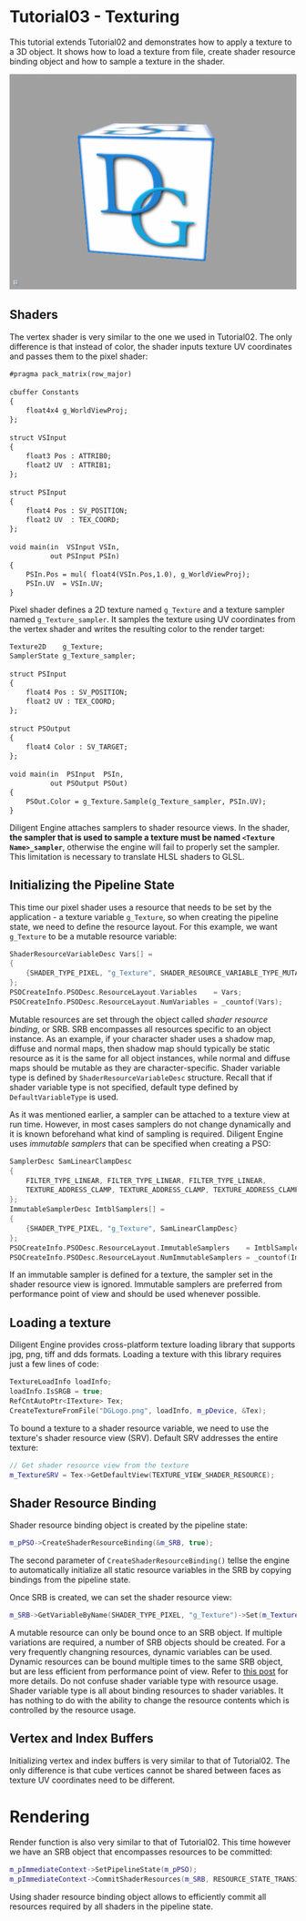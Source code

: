 # Tutorial03 - Texturing

This tutorial extends Tutorial02 and demonstrates how to apply a texture to a 3D object. It shows how to load a texture 
from file, create shader resource binding object and how to sample a texture in the shader.

![](Animation_Large.gif)

## Shaders

The vertex shader is very similar to the one we used in Tutorial02. The only difference is that instead of color,
the shader inputs texture UV coordinates and passes them to the pixel shader:

```hlsl
#pragma pack_matrix(row_major)

cbuffer Constants
{
    float4x4 g_WorldViewProj;
};

struct VSInput
{
    float3 Pos : ATTRIB0;
    float2 UV  : ATTRIB1;
};

struct PSInput 
{ 
    float4 Pos : SV_POSITION; 
    float2 UV  : TEX_COORD; 
};

void main(in  VSInput VSIn,
          out PSInput PSIn) 
{
    PSIn.Pos = mul( float4(VSIn.Pos,1.0), g_WorldViewProj);
    PSIn.UV  = VSIn.UV;
}
```

Pixel shader defines a 2D texture named `g_Texture` and a texture sampler named `g_Texture_sampler`. It samples
the texture using UV coordinates from the vertex shader and writes the resulting color to the render target:

```hlsl
Texture2D    g_Texture;
SamplerState g_Texture_sampler;

struct PSInput 
{ 
    float4 Pos : SV_POSITION; 
    float2 UV : TEX_COORD; 
};

struct PSOutput
{
    float4 Color : SV_TARGET;
};

void main(in  PSInput  PSIn,
          out PSOutput PSOut)
{
    PSOut.Color = g_Texture.Sample(g_Texture_sampler, PSIn.UV); 
}
```

Diligent Engine attaches samplers to shader resource views. In the shader,
**the sampler that is used to sample a texture must be named `<Texture Name>_sampler`**, otherwise
the engine will fail to properly set the sampler. This limitation is necessary to translate HLSL shaders 
to GLSL.

## Initializing the Pipeline State

This time our pixel shader uses a resource that needs to be set by the application - 
a texture variable `g_Texture`, so when creating the pipeline state, we need to define
the resource layout. For this example, we want `g_Texture` to be a mutable resource variable:

```cpp
ShaderResourceVariableDesc Vars[] = 
{
    {SHADER_TYPE_PIXEL, "g_Texture", SHADER_RESOURCE_VARIABLE_TYPE_MUTABLE}
};
PSOCreateInfo.PSODesc.ResourceLayout.Variables    = Vars;
PSOCreateInfo.PSODesc.ResourceLayout.NumVariables = _countof(Vars);
```

Mutable resources are set through the object called *shader resource binding*, or SRB. SRB
encompasses all resources specific to an object instance. As an example, if your character shader uses 
a shadow map, diffuse and normal maps, then shadow map should typically be static resource as
it is the same for all object instances, while normal and diffuse maps should be mutable as
they are character-specific.
Shader variable type is defined by `ShaderResourceVariableDesc` structure.
Recall that if shader variable type is not specified, default type defined by `DefaultVariableType`
is used.

As it was mentioned earlier, a sampler can be attached to a texture view at run time. However, in 
most cases samplers do not change dynamically and it is known beforehand what kind of
sampling is required. Diligent Engine uses *immutable samplers* that can be specified when creating a PSO:

```cpp
SamplerDesc SamLinearClampDesc
{
    FILTER_TYPE_LINEAR, FILTER_TYPE_LINEAR, FILTER_TYPE_LINEAR, 
    TEXTURE_ADDRESS_CLAMP, TEXTURE_ADDRESS_CLAMP, TEXTURE_ADDRESS_CLAMP
};
ImmutableSamplerDesc ImtblSamplers[] = 
{
    {SHADER_TYPE_PIXEL, "g_Texture", SamLinearClampDesc}
};
PSOCreateInfo.PSODesc.ResourceLayout.ImmutableSamplers    = ImtblSamplers;
PSOCreateInfo.PSODesc.ResourceLayout.NumImmutableSamplers = _countof(ImtblSamplers);
```

If an immutable sampler is defined for a texture, the sampler set in the shader resource view is ignored.
Immutable samplers are preferred from performance point of view and should be used whenever possible.

## Loading a texture

Diligent Engine provides cross-platform texture loading library that supports jpg, png, tiff and dds formats.
Loading a texture with this library requires just a few lines of code:

```cpp
TextureLoadInfo loadInfo;
loadInfo.IsSRGB = true;
RefCntAutoPtr<ITexture> Tex;
CreateTextureFromFile("DGLogo.png", loadInfo, m_pDevice, &Tex);
```

To bound a texture to a shader resource variable, we need to use the texture's shader resource view (SRV).
 Default SRV addresses the entire texture:

```cpp
// Get shader resource view from the texture
m_TextureSRV = Tex->GetDefaultView(TEXTURE_VIEW_SHADER_RESOURCE);
```

## Shader Resource Binding

Shader resource binding object is created by the pipeline state:

```cpp
m_pPSO->CreateShaderResourceBinding(&m_SRB, true);
```

The second parameter of `CreateShaderResourceBinding()` tellse the engine to automatically initialize all static
resource variables in the SRB by copying bindings from the pipeline state.

Once SRB is created, we can set the shader resource view:

```cpp
m_SRB->GetVariableByName(SHADER_TYPE_PIXEL, "g_Texture")->Set(m_TextureSRV);
```

A mutable resource can only be bound once to an SRB object. If multiple variations are required,
a number of SRB objects should be created. For a very frequently changning resources, dynamic
variables can be used. Dynamic resources can be bound multiple times to the same SRB object,
but are less efficient from performance point of view. Refer to 
[this post](http://diligentgraphics.com/2016/03/23/resource-binding-model-in-diligent-engine-2-0/)
for more details.
Do not confuse shader variable type with resource usage. Shader variable type is all about
binding resources to shader variables. It has nothing to do with the ability to change the resource 
contents which is controlled by the resource usage.

## Vertex and Index Buffers

Initializing vertex and index buffers is very similar to that of Tutorial02. The only difference
is that cube vertices cannot be shared between faces as texture UV coordinates need to be different.

# Rendering

Render function is also very similar to that of Tutorial02. This time however we have an SRB
object that encompasses resources to be committed:

```cpp
m_pImmediateContext->SetPipelineState(m_pPSO);
m_pImmediateContext->CommitShaderResources(m_SRB, RESOURCE_STATE_TRANSITION_MODE_TRANSITION);
```

Using shader resource binding object allows to efficiently commit all resources required by all shaders
in the pipeline state.

